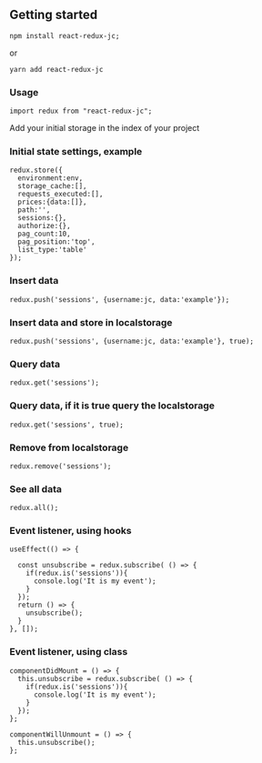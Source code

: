 ## Getting started

```
npm install react-redux-jc;
```
or
```
yarn add react-redux-jc
```

### Usage
```
import redux from "react-redux-jc";
```
Add your initial storage in the index of your project

### Initial state settings, example
```
redux.store({
  environment:env,
  storage_cache:[],
  requests_executed:[],
  prices:{data:[]},
  path:'',
  sessions:{},
  authorize:{},
  pag_count:10, 
  pag_position:'top', 
  list_type:'table'
});
```

### Insert data

```
redux.push('sessions', {username:jc, data:'example'});
```
### Insert data and store in localstorage 

```
redux.push('sessions', {username:jc, data:'example'}, true);
```

### Query data

```
redux.get('sessions');
```
### Query data, if it is true query the localstorage

```
redux.get('sessions', true);
```
### Remove from localstorage

```
redux.remove('sessions');
```

### See all data

```
redux.all();
```

### Event listener, using hooks

```
useEffect(() => {

  const unsubscribe = redux.subscribe( () => {
    if(redux.is('sessions')){
      console.log('It is my event');
    }
  });
  return () => {
    unsubscribe();
  }
}, []);
```
### Event listener, using class

```
componentDidMount = () => {
  this.unsubscribe = redux.subscribe( () => {
    if(redux.is('sessions')){
      console.log('It is my event');
    }
  });
};

componentWillUnmount = () => {
  this.unsubscribe();
};
```


